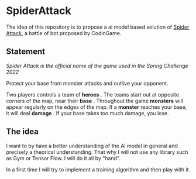 # SpiderAttack

The idea of this repository is to propose a ai model based solution of [Spider Attack](https://www.codingame.com/multiplayer/bot-programming/spring-challenge-2022), a battle of bot proposed by CodinGame.


## Statement

*Spider Attack is the official name of the game used in the Spring Challenge 2022*

Protect your base from monster attacks and outlive your opponent.

Two players controls a team of **heroes** . The teams start out at opposite corners of the map, near their **base** . Throughout the game **monsters** will appear regularly on the edges of the map. If a **monster** reaches your base, it will deal **damage** . If your base takes too much damage, you lose.


## The idea

I want to by have a better understanding of the AI model in general and precisely a theorical understanding. That why I will not use any library such as Gym or Tensor Flow. I will do it all by "hand". 

In a first time I will try to implement a training algorithm and then play with it.

